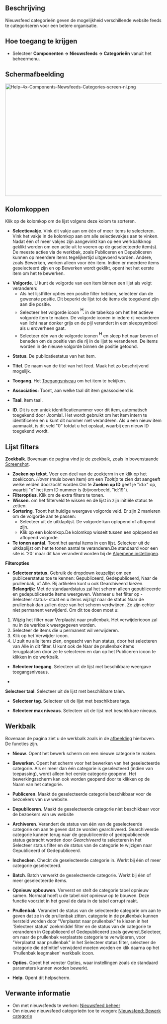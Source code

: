 <!-- Filename: Help4.x:News_Feeds:_Categories / Display title: Nieuwsfeeds: Categorieën -->

## Beschrijving

Nieuwsfeed categorieën geven de mogelijkheid verschillende website feeds
te categoriseren voor een betere organisatie.

## Hoe toegang te krijgen

- Selecteer **Componenten **→** Nieuwsfeeds **→** Categorieën** vanuit
  het beheermenu.

## Schermafbeelding

<img
src="https://docs.joomla.org/images/thumb/7/76/Help-4x-Components-Newsfeeds-Categories-screen-nl.png/800px-Help-4x-Components-Newsfeeds-Categories-screen-nl.png"
decoding="async"
srcset="https://docs.joomla.org/images/thumb/7/76/Help-4x-Components-Newsfeeds-Categories-screen-nl.png/1200px-Help-4x-Components-Newsfeeds-Categories-screen-nl.png 1.5x, https://docs.joomla.org/images/7/76/Help-4x-Components-Newsfeeds-Categories-screen-nl.png 2x"
data-file-width="1282" data-file-height="577" width="800" height="360"
alt="Help-4x-Components-Newsfeeds-Categories-screen-nl.png" />

## Kolomkoppen

Klik op de kolomkop om de lijst volgens deze kolom te sorteren.

- **Selectievakje**. Vink dit vakje aan om één of meer items te
  selecteren. Vink het vakje in de kolomkop aan om alle selectievakjes
  aan te vinken. Nadat één of meer vakjes zijn aangevinkt kan op een
  werkbalkknop geklikt worden om een actie uit te voeren op de
  geselecteerde item(s). De meeste acties via de werkbak, zoals
  Publiceren en Depubliceren kunnen op meerdere items tegelijkertijd
  uitgevoerd worden. Andere, zoals Bewerken, werken alleen voor één
  item. Indien er meerdere items geselecteerd zijn en op Bewerken wordt
  geklikt, opent het het eerste item om het te bewerken.

<!-- -->

- **Volgorde.** U kunt de volgorde van een item binnen een lijst als
  volgt veranderen:
  - Als het lijstfilter opties een positie filter hebben, selecteer dan
    de gewenste positie. Dit beperkt de lijst tot de items die toegekend
    zijn aan die positie.
  - Selecteer het volgorde icoon <img
    src="https://docs.joomla.org/images/e/ee/Help30-Ordering-colheader-icon.png"
    decoding="async" data-file-width="12" data-file-height="23" width="12"
    height="23" alt="Help30-Ordering-colheader-icon.png" /> in de
    tabelkop om het het actieve volgorde item te maken. De volgorde
    iconen in iedere rij veranderen van licht naar donker grijs en de
    pijl verandert in een sleepsymbool als u eroverheen gaat.
  - Selecteer één van de volgorde iconen <img
    src="https://docs.joomla.org/images/8/87/Help30-Ordering-colheader-grab-bar-icon.png"
    decoding="async" data-file-width="10" data-file-height="21" width="10"
    height="21" alt="Help30-Ordering-colheader-grab-bar-icon.png" /> en
    sleep het naar boven of beneden om de positie van die rij in de
    lijst te veranderen. De items worden in de nieuwe volgorde binnen de
    positie getoond.

<!-- -->

- **Status**. De publicatiestatus van het item.

<!-- -->

- **Titel**. De naam van de titel van het feed. Maak het zo beschrijvend
  mogelijk.

<!-- -->

- **Toegang**. Het
  [Toegangsniveau](https://docs.joomla.org/Help4.x:Users:_Viewing_Access_Levels/nl "Special:MyLanguage/Help4.x:Users: Viewing Access Levels/nl")
  om het item te bekijken.

<!-- -->

- **Associaties:** Toont, aan welke taal dit item geassocieerd is.

<!-- -->

- **Taal**. Item taal.

<!-- -->

- **ID**. Dit is een uniek identificatienummer voor dit item,
  automatisch toegekend door Joomla!. Het wordt gebruikt om het item
  intern te identificeren en u kunt dit nummer niet veranderen. Als u
  een nieuw item aanmaakt, is dit veld "0" totdat u het opslaat, waarbij
  een nieuw ID toegekend wordt.

## Lijst filters

**Zoekbalk**. Bovenaan de pagina vind je de zoekbalk, zoals in
bovenstaande [Screenshot](#screenshot).

- **Zoeken op tekst**. Voer een deel van de zoekterm in en klik op het
  zoekicoon. *Hover* (muis boven item) om een *Tooltip* te zien dat
  aangeeft welke velden doorzocht worden.Om te **Zoeken op ID** geef je
  "id:x" op, waarbij "x" het item ID nummer is (bijvoorbeeld, "id:19").
- **Filteropties**. Klik om de extra filters te tonen.
- **Wissen.** om het filterveld te wissen en de lijst in zijn initiële
  status te zetten.
- **Sortering**. Toont het huidige weergave volgorde veld. Er zijn 2
  manieren om de volgorde aan te passen:
  - Selecteer uit de uitklaplijst. De volgorde kan oplopend of aflopend
    zijn.
  - Klik op een kolomkop.De kolomkop wisselt tussen een oplopend en
    aflopend volgorde.
- **Te tonen aantal.** Toont het aantal items in een lijst. Selecteer
  uit de uitklaplijst om het te tonen aantal te veranderen.De standaard
  voor een site is '20' maar dit kan veranderd worden bij de [Algemene
  instellingen](https://docs.joomla.org/Help4.x:Site_Global_Configuration/nl#defaultlistlimit "Special:MyLanguage/Help4.x:Site Global Configuration/nl").

**Filteropties**

- **Selecteer status.** Gebruik de dropdown keuzelijst om een
  publiceerstatus toe te kennen: Gepubliceerd, Gedepubliceerd, Naar de
  prullenbak, of Alle. Bij artikelen kunt u ook Gearchiveerd kiezen.
  **Belangrijk:** Met de standaardstatus zal het scherm alleen
  gepubliceerde en gedepubliceerde items weergeven. Wanneer u het filter
  op -Selecteer status- staat en u items wijzigt naar de status Naar de
  prullenbak dan zullen deze van het scherm verdwijnen. Ze zijn echter
  niet permanent verwijderd. Om dit toe doen moet u:

1.  Wijzig het filter naar Verplaatst naar prullenbak. Het
    verwijdericoon zal nu in de werkbalk weergegeven worden.
2.  Selecteer de items die u permanent wil verwijderen.
3.  Klik op het Verwijder icoon.
4.  U zult nu alle items zien, ongeacht van hun status, door het
    selecteren van Alle in dit filter. U kunt ook de Naar de prullenbak
    items terugplaatsen door ze te selecteren en dan op het Publiceren
    icoon te klikken in de werkbalk.

- **Selecteer toegang**. Selecteer uit de lijst met beschikbare weergave
  toegangsniveaus.

<!-- -->

- 

**Selecteer taal**. Selecteer uit de lijst met beschikbare talen.

- **Selecteer tag**. Selecteer uit de lijst met beschikbare tags.

<!-- -->

- **Selecteer max niveaus**. Selecteer uit de lijst met beschikbare
  niveaus.

## Werkbalk

Bovenaan de pagina ziet u de werkbalk zoals in de
[afbeelding](#Schermafbeelding) hierboven. De functies zijn.

- **Nieuw**. Opent het bewerk scherm om een nieuwe categorie te maken.

<!-- -->

- **Bewerken**. Opent het scherm voor het bewerken van het geselecteerde
  categorie. Als er meer dan één categorie is geselecteerd (indien van
  toepassing), wordt alleen het eerste categorie geopend. Het
  bewerkingsscherm kan ook worden geopend door te klikken op de Naam van
  het categorie.

<!-- -->

- **Publiceren**. Maakt de geselecteerde categorie beschikbaar voor de
  bezoekers van uw website.

<!-- -->

- **Depubliceren.** Maakt de geselecteerde categorie niet beschikbaar
  voor de bezoekers van uw website

<!-- -->

- **Archiveren**. Verandert de status van één van de geselecteerde
  categorie om aan te geven dat ze worden gearchiveerd. Gearchiveerde
  categorie kunnen terug naar de gepubliceerde of gedepubliceerde status
  gebracht worden door *Gearchiveerd* te selecteren in het Selecteer
  status filter en de status van de categorie te wijzigen naar
  Gepubliceerd of Gedepubliceerd.

<!-- -->

- **Inchecken**. Checkt de geselecteerde categorie in. Werkt bij één of
  meer categorie geselecteerd.

<!-- -->

- **Batch**. Batch verwerkt de geselecteerde categorie. Werkt bij één of
  meer geselecteerde items.

<!-- -->

- **Opnieuw opbouwen.** Ververst en stelt de categorie tabel opnieuw
  samen. Normaal hoeft u de tabel *niet* opnieuw op te bouwen. Deze
  functie voorziet in het geval de data in de tabel corrupt raakt.

<!-- -->

- **Prullenbak**. Verandert de status van de selecteerde categorie om
  aan te geven dat ze in de prullenbak zitten. categorie in de
  prullenbak kunnen hersteld worden door "Verplaatst naar prullenbak" te
  kiezen in het 'Selecteer status' zoekmiddel filter en de status van de
  categorie te veranderen in Gepubliceerd of Gedepubliceerd zoals
  gewenst.Selecteer, om naar de prullenbak verplaatste categorie te
  verwijderen, voor "Verplaatst naar prullenbak" in het Selecteer status
  filter, selecteer de categorie die definitief verwijderd moeten worden
  en klik daarna op het 'Prullenbak leegmaken' werkbalk icoon.

<!-- -->

- **Opties.** Opent het venster Opties, waar instellingen zoals de
  standaard parameters kunnen worden bewerkt.

<!-- -->

- **Help**. Opent dit helpscherm.

## Verwante informatie

- Om met nieuwsfeeds te werken: [Nieuwsfeed
  beheer](https://docs.joomla.org/Help4.x:News_Feeds/nl "Help4.x:News Feeds/nl")
- Om nieuwe nieuwsfeed categorieën toe te voegen: [Nieuwsfeed: Bewerk
  categorie](https://docs.joomla.org/Help4.x:News_Feeds:_Edit_Category/nl "Help4.x:News Feeds: Edit Category/nl")
